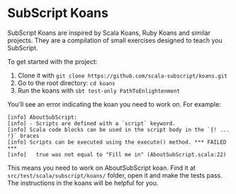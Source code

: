 # SubScript Koans
SubScript Koans are inspired by Scala Koans, Ruby Koans and similar projects.
They are a compilation of small exercises designed to teach you SubScript.

To get started with the project:

1. Clone it with `git clone https://github.com/scala-subscript/koans.git`
2. Go to the root directory: `cd koans`
3. Run the koans with `sbt test-only PathToEnlightenment`

You'll see an error indicating the koan you need to work on. For example:
```
[info] AboutSubScript:
[info] - Scripts are defined with a `script` keyword.
[info] Scala code blocks can be used in the script body in the `{! ... !}` braces
[info] Scripts can be executed using the execute() method. *** FAILED ***
[info]   true was not equal to "Fill me in" (AboutSubScript.scala:22)
```

This means you need to work on AboutSubScript koan. Find it at `src/test/scala/subscript/koans/` folder, open it and make the tests pass.
The instructions in the koans will be helpful for you.